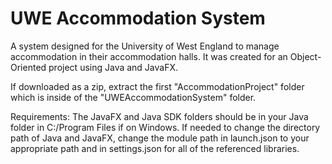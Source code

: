 # UWE Accommodation System
A system designed for the University of West England to manage accommodation in their accommodation halls. It was created for an Object-Oriented project using Java and JavaFX.

If downloaded as a zip, extract the first "AccommodationProject" folder which is inside of the "UWEAccommodationSystem" folder.

Requirements:
The JavaFX and Java SDK folders should be in your Java folder in C:/Program Files if on Windows.
If needed to change the directory path of Java and JavaFX, change the module path in launch.json to your appropriate path and in settings.json for all of the referenced libraries.
